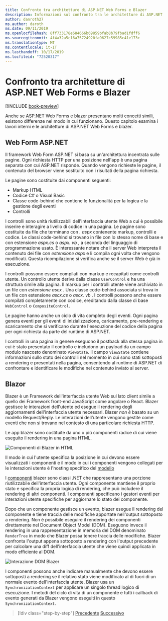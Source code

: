 ```yaml
---
title: Confronto tra architetture di ASP.NET Web Forms e Blazer
description: Informazioni sul confronto tra le architetture di ASP.NET Web Form e blazer.
author: danroth27
ms.author: daroth
ms.date: 09/11/2019
ms.openlocfilehash: 8ff733178e684666b69859bfab8b79fbad1fdff6
ms.sourcegitcommit: 4f4a32a5c16a75724920fa9627c59985c41e173c
ms.translationtype: MT
ms.contentlocale: it-IT
ms.lasthandoff: 10/17/2019
ms.locfileid: "72520317"
---
```

# <a name="architecture-comparison-of-aspnet-web-forms-and-blazor"></a>Confronto tra architetture di ASP.NET Web Forms e Blazer

[!INCLUDE [book-preview](../../../includes/book-preview.md)]

Anche se ASP.NET Web Forms e blazer presentano molti concetti simili, esistono differenze nel modo in cui funzionano. Questo capitolo esamina i lavori interni e le architetture di ASP.NET Web Forms e blazer.

## <a name="aspnet-web-forms"></a>Web Form ASP.NET

Il framework Web Form ASP.NET si basa su un'architettura incentrata sulle pagine. Ogni richiesta HTTP per una posizione nell'app è una pagina separata con cui ASP.NET risponde. Quando vengono richieste le pagine, il contenuto del browser viene sostituito con i risultati della pagina richiesta.

Le pagine sono costituite dai componenti seguenti:

- Markup HTML
- Codice C# o Visual Basic
- Classe code-behind che contiene le funzionalità per la logica e la gestione degli eventi
- Controlli

I controlli sono unità riutilizzabili dell'interfaccia utente Web a cui è possibile inserire e interagire a livello di codice in una pagina. Le pagine sono costituite da file che terminano con *. aspx* contenente markup, controlli e codice. Le classi code-behind si trovano in file con lo stesso nome di base e con estensione *aspx.cs* o *aspx. vb* , a seconda del linguaggio di programmazione usato. È interessante notare che il server Web interpreta il contenuto dei file con *estensione aspx* e li compila ogni volta che vengono modificati. Questa ricompilazione si verifica anche se il server Web è già in esecuzione.

I controlli possono essere compilati con markup e recapitati come controlli utente. Un controllo utente deriva dalla classe `UserControl` e ha una struttura simile alla pagina. Il markup per i controlli utente viene archiviato in un file con *estensione ascx* . Una classe code-behind associata si trova in un file con estensione *ascx.cs* o *ascx. vb* . I controlli possono anche essere compilati completamente con codice, ereditando dalla classe di base `WebControl` o `CompositeControl`.

Le pagine hanno anche un ciclo di vita completo degli eventi. Ogni pagina genera eventi per gli eventi di inizializzazione, caricamento, pre-rendering e scaricamento che si verificano durante l'esecuzione del codice della pagina per ogni richiesta da parte del runtime di ASP.NET.

I controlli in una pagina in genere eseguono il postback alla stessa pagina in cui è stato presentato il controllo e includono un payload da un campo modulo nascosto denominato `ViewState`. Il campo `ViewState` contiene informazioni sullo stato dei controlli nel momento in cui sono stati sottoposti a rendering e presentati nella pagina, consentendo al runtime di ASP.NET di confrontare e identificare le modifiche nel contenuto inviato al server.

## <a name="blazor"></a>Blazor

Blazer è un Framework dell'interfaccia utente Web sul lato client simile a quello dei Framework front-end JavaScript come angolare o React. Blazer gestisce le interazioni dell'utente ed esegue il rendering degli aggiornamenti dell'interfaccia utente necessari. Blazer *non è* basato su un modello Request/Reply. Le interazioni dell'utente vengono gestite come eventi che non si trovano nel contesto di una particolare richiesta HTTP.

Le app blazer sono costituite da uno o più componenti radice di cui viene eseguito il rendering in una pagina HTML.

![Componenti di Blazer in HTML](./media/architecture-comparison/blazor-components-in-html.png)

Il modo in cui l'utente specifica la posizione in cui devono essere visualizzati i componenti e il modo in cui i componenti vengono collegati per le interazioni utente è l'hosting specifico del [modello](hosting-models.md)

I [componenti](components.md) blazer sono classi .NET che rappresentano una porzione riutilizzabile dell'interfaccia utente. Ogni componente mantiene il proprio stato e specifica la propria logica di rendering, che può includere il rendering di altri componenti. I componenti specificano i gestori eventi per interazioni utente specifiche per aggiornare lo stato del componente.

Dopo che un componente gestisce un evento, blazer esegue il rendering del componente e tiene traccia delle modifiche apportate nell'output sottoposto a rendering. Non è possibile eseguire il rendering dei componenti direttamente nel Document Object Model (DOM). Eseguono invece il rendering in una rappresentazione in memoria del DOM denominato `RenderTree` in modo che Blazer possa tenere traccia delle modifiche. Blazer confronta l'output appena sottoposto a rendering con l'output precedente per calcolare una diff dell'interfaccia utente che viene quindi applicata in modo efficiente al DOM.

![Interazione DOM Blazer](./media/architecture-comparison/blazor-dom-interaction.png)

I componenti possono anche indicare manualmente che devono essere sottoposti a rendering se il relativo stato viene modificato al di fuori di un normale evento dell'interfaccia utente. Blazer usa un `SynchronizationContext` per applicare un singolo thread logico di esecuzione. I metodi del ciclo di vita di un componente e tutti i callback di evento generati da Blazer vengono eseguiti in questo `SynchronizationContext`.

>[!div class="step-by-step"]
>[Precedente](introduction.md)
>[Successivo](hosting-models.md)
